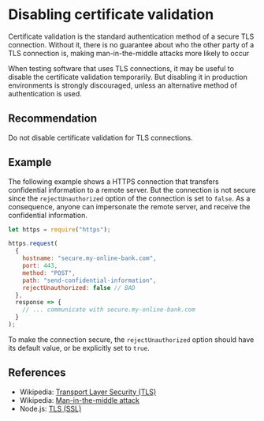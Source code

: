 # Disabling certificate validation
Certificate validation is the standard authentication method of a secure TLS connection. Without it, there is no guarantee about who the other party of a TLS connection is, making man-in-the-middle attacks more likely to occur

When testing software that uses TLS connections, it may be useful to disable the certificate validation temporarily. But disabling it in production environments is strongly discouraged, unless an alternative method of authentication is used.


## Recommendation
Do not disable certificate validation for TLS connections.


## Example
The following example shows a HTTPS connection that transfers confidential information to a remote server. But the connection is not secure since the `rejectUnauthorized` option of the connection is set to `false`. As a consequence, anyone can impersonate the remote server, and receive the confidential information.


```javascript
let https = require("https");

https.request(
  {
    hostname: "secure.my-online-bank.com",
    port: 443,
    method: "POST",
    path: "send-confidential-information",
    rejectUnauthorized: false // BAD
  },
  response => {
    // ... communicate with secure.my-online-bank.com
  }
);

```
To make the connection secure, the `rejectUnauthorized` option should have its default value, or be explicitly set to `true`.


## References
* Wikipedia: [Transport Layer Security (TLS)](https://en.wikipedia.org/wiki/Transport_Layer_Security)
* Wikipedia: [Man-in-the-middle attack](https://en.wikipedia.org/wiki/Man-in-the-middle_attack)
* Node.js: [TLS (SSL)](https://nodejs.org/api/tls.html)
